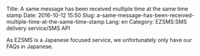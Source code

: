 Title: A same message has been received multiple time at the same time stamp
Date: 2016-10-12 15:50
Slug: a-same-message-has-been-received-multiple-time-at-the-same-time-stamp
Lang: en
Category: EZSMS:SMS delivery service/SMS API

As EZSMS is a Japanese focused service, we unfortunately only have our FAQs in Japanese.